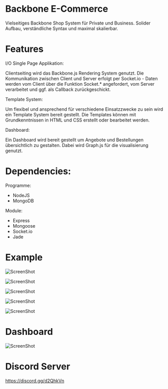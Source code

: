 # Backbone E-Commerce

Vielseitiges Backbone Shop System für Private und Business.
Solider Aufbau, verständliche Syntax und maximal skalierbar.

# Features

I/O Single Page Applikation:

Clientseiting wird das Backbone.js Rendering System genutzt. Die Kommunikation zwischen Client und Server erfolgt per Socket.io - Daten werden vom Client über die Funktion Socket.* angefordert, vom Server verarbeitet und ggf. als Callback zurückgeschickt.


Template System:

Um flexibel und ansprechend für verschiedene Einsatzzwecke zu sein wird ein Template System bereit gestellt. Die Templates können mit Grundkenntnissen in HTML und CSS erstellt oder bearbeitet werden.


Dashboard:

Ein Dashboard wird bereit gestellt um Angebote und Bestellungen übersichtlich zu gestalten. Dabei wird Graph.js für die visualisierung genutzt.

# Dependencies:

Programme:
- NodeJS
- MongoDB

Module:
- Express
- Mongoose
- Socket.io
- Jade

# Example

![ScreenShot](https://cdn.discordapp.com/attachments/732593192729575454/735804430108065823/Bildschirmfoto_2020-07-23_um_12.23.09.png)

![ScreenShot](https://cdn.discordapp.com/attachments/732593192729575454/735867236010557460/Bildschirmfoto_2020-07-23_um_16.26.43.png)

![ScreenShot](https://cdn.discordapp.com/attachments/732593192729575454/735867276548505640/Bildschirmfoto_2020-07-23_um_16.26.05.png)

![ScreenShot](https://cdn.discordapp.com/attachments/732593192729575454/735867306634117220/Bildschirmfoto_2020-07-23_um_16.27.51.png)

![ScreenShot](https://cdn.discordapp.com/attachments/732593192729575454/735867330835382282/Bildschirmfoto_2020-07-23_um_16.32.31.png)

# Dashboard

![ScreenShot](https://cdn.discordapp.com/attachments/732593192729575454/732593586792562698/Bildschirmfoto_2020-07-14_um_15.41.36.png)

# Discord Server
https://discord.gg/d2QhkVn

